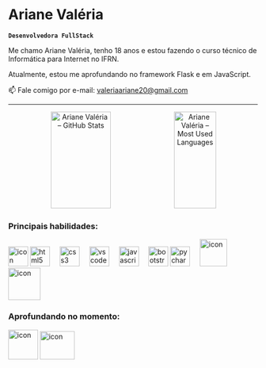 # Ariane Valéria

**`Desenvolvedora FullStack`**

Me chamo Ariane Valéria, tenho 18 anos e estou fazendo o curso técnico de Informática para Internet no IFRN.

Atualmente, estou me aprofundando no framework Flask e em JavaScript.

📫 Fale comigo por e-mail: valeriaariane20@gmail.com

---

<div align="center">
  <div align="center">
    <img
      width="49%" height="195px"
      src="https://github-readme-stats.vercel.app/api?username=arianevaleira&show_icons=true&count_private=true&hide_border=true&title_color=FF69B4&icon_color=FF69B4&text_color=7DD2FF&bg_color=1C1C1C"
      alt="Ariane Valéria – GitHub Stats"
    />
    <img
      width="41%" height="195px"
      src="https://github-readme-stats.vercel.app/api/top-langs/?username=arianevaleira&layout=compact&hide_border=true&title_color=FF69B4&text_color=7DD2FF&bg_color=1C1C1C"
      alt="Ariane Valéria – Most Used Languages"
    />
  </div>
</div>


### Principais habilidades:
<div align="left">
  <img src="https://techstack-generator.vercel.app/python-icon.svg" alt="icon" width="40" height="40" />
  <img src="https://cdn.jsdelivr.net/gh/devicons/devicon/icons/html5/html5-original.svg" height="40" alt="html5 logo"  />
  <img width="12" />
  <img src="https://cdn.jsdelivr.net/gh/devicons/devicon/icons/css3/css3-original.svg" height="40" alt="css3 logo"  />
  <img width="12" />
  <img src="https://cdn.jsdelivr.net/gh/devicons/devicon/icons/vscode/vscode-original.svg" height="40" alt="vscode logo"/>
  <img width="12" />
  <img src="https://cdn.jsdelivr.net/gh/devicons/devicon/icons/javascript/javascript-original.svg" height="40" alt="javascript logo"  />
  <img width="12" />
  <img src="https://cdn.jsdelivr.net/gh/devicons/devicon/icons/bootstrap/bootstrap-original.svg" height="40" alt="bootstrap logo"  />
  <img src="https://cdn.jsdelivr.net/gh/devicons/devicon/icons/pycharm/pycharm-original.svg" height="40" alt="pycharm logo"  />
  <img width="12" />
  <img src="https://techstack-generator.vercel.app/github-icon.svg" alt="icon" width="55" height="55" />
  <img src="https://techstack-generator.vercel.app/mysql-icon.svg" alt="icon" width="65" height="65" />
</div>

### Aprofundando no momento:
<div align="left">
  <img src="https://cdn.jsdelivr.net/gh/devicons/devicon@latest/icons/flask/flask-original.svg" alt="icon" width="60" height="60"/>
  <img src="https://techstack-generator.vercel.app/js-icon.svg" alt="icon" width="70" height="57" />
</div>

###
<br>
</div>
